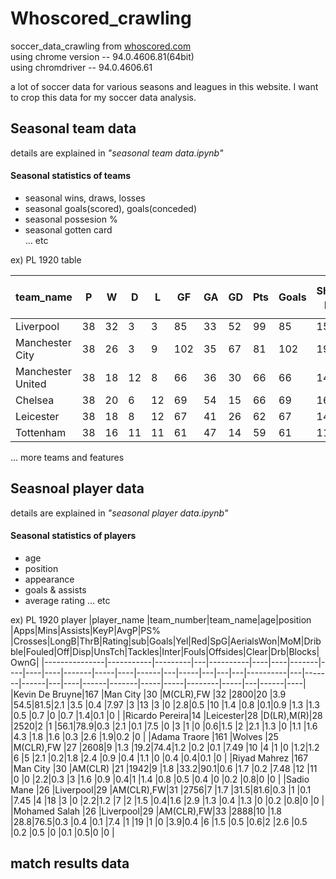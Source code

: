# Whoscored_crawling
soccer_data_crawling from [whoscored.com](http://whoscored.com)  
using chrome version --  94.0.4606.81(64bit)  
using chromdriver -- 94.0.4606.61

a lot of soccer data for various seasons and leagues in this website.
I want to crop this data for my soccer data analysis.

## Seasonal team data
details are explained in *"seasonal team data.ipynb"* 

#### Seasonal statistics of teams
  - seasonal wins, draws, losses
  - seasonal goals(scored), goals(conceded)  
  - seasonal possesion %
  - seasonal gotten card  
... etc

ex) PL 1920 table

|team_name        |P  |W        |D  |L         |GF |GA  |GD |Pts|Goals|Shots pg|Yellow|Red|Poss%|Pass%|A_Won|Rating|Shoted pg|Tackles pg|Intercept pg|Fouls pg|Offsides pg|Shots OT pg|Dribbles pg|Fouled pg|
|-----------------|---|---------|---|----------|---|----|---|---|-----|--------|------|---|-----|-----|-----|------|---------|----------|------------|--------|-----------|-----------|-----------|---------|
|Liverpool        |38 |32       |3  |3         |85 |33  |52 |99 |85   |15.6    |38    |1  |59.6 |84.3 |17.6 |6.94  |9        |14.5      |9.3         |8.7     |1.4        |6.1        |10.2       |7.7      |
|Manchester City  |38 |26       |3  |9         |102|35  |67 |81 |102  |19.6    |60    |4  |62.6 |89.3 |13.6 |7.05  |7.4      |13.5      |9.3         |9.5     |1.8        |7          |12.8       |7.8      |
|Manchester United|38 |18       |12 |8         |66 |36  |30 |66 |66   |14.3    |73    |0  |54.6 |83.6 |15   |6.83  |10.3     |15.3      |9.9         |11.1    |1.5        |5.7        |11.7       |11.2     |
|Chelsea          |38 |20       |6  |12        |69 |54  |15 |66 |69   |16.4    |60    |0  |57.9 |85.2 |18.7 |6.86  |8.5      |16.8      |12.1        |10.2    |1.7        |5.9        |12.1       |10.1     |
|Leicester        |38 |18       |8  |12        |67 |41  |26 |62 |67   |14.2    |41    |3  |55.1 |82.8 |17.8 |6.87  |9.9      |19.5      |11.1        |11      |1.7        |5          |9.9        |11.7     |
|Tottenham        |38 |16       |11 |11        |61 |47  |14 |59 |61   |11.7    |82    |3  |51.5 |81.4 |17.1 |6.78  |14.2     |17.5      |10          |11.1    |1.7        |4.2        |11.8       |11.2     |



... more teams and features 


## Seasnoal player data
details are explained in *"seasonal player data.ipynb"*

#### Seasonal statistics of players
  - age
  - position
  - appearance
  - goals & assists
  - average rating
  ... etc

ex) PL 1920 player 
|player_name    |team_number|team_name|age|position  |Apps|Mins|Assists|KeyP|AvgP|PS% |Crosses|LongB|ThrB|Rating|sub|Goals|Yel|Red|SpG|AerialsWon|MoM|Dribble|Fouled|Off|Disp|UnsTch|Tackles|Inter|Fouls|Offsides|Clear|Drb|Blocks|OwnG|
|---------------|-----------|---------|---|----------|----|----|-------|----|----|----|-------|-----|----|------|---|-----|---|---|---|----------|---|-------|------|---|----|------|-------|-----|-----|--------|-----|---|------|----|
|Kevin De Bruyne|167        |Man City |30 |M(CLR),FW |32  |2800|20     |3.9 |54.5|81.5|2.1    |3.5  |0.4 |7.97  |3  |13   |3  |0  |2.8|0.5       |10 |1.4    |0.8   |0.1|0.9 |1.3   |1.3    |0.5  |0.7  |0       |0.7  |1.4|0.1   |0   |
|Ricardo Pereira|14         |Leicester|28 |D(LR),M(R)|28  |2520|2      |1   |56.1|78.9|0.3    |2.1  |0.1 |7.5   |0  |3    |1  |0  |0.6|1.5       |2  |2.1    |1.3   |0  |1.1 |1.6   |4.3    |1.8  |1.6  |0.3     |2.6  |1.9|0.2   |0   |
|Adama Traore   |161        |Wolves   |25 |M(CLR),FW |27  |2608|9      |1.3 |19.2|74.4|1.2    |0.2  |0.1 |7.49  |10 |4    |1  |0  |1.2|1.2       |6  |5      |2.1   |0.2|1.8 |2.4   |0.9    |0.4  |1.1  |0       |0.4  |0.4|0.1   |0   |
|Riyad Mahrez   |167        |Man City |30 |AM(CLR)   |21  |1942|9      |1.8 |33.2|90.1|0.6    |1.7  |0.2 |7.48  |12 |11   |0  |0  |2.2|0.3       |3  |1.6    |0.9   |0.4|1   |1.4   |0.8    |0.5  |0.4  |0       |0.2  |0.8|0     |0   |
|Sadio Mane     |26         |Liverpool|29 |AM(CLR),FW|31  |2756|7      |1.7 |31.5|81.6|0.3    |1    |0.1 |7.45  |4  |18   |3  |0  |2.2|1.2       |7  |2      |1.5   |0.4|1.6 |2.9   |1.3    |0.4  |1.3  |0       |0.2  |0.8|0     |0   |
|Mohamed Salah  |26         |Liverpool|29 |AM(CLR),FW|33  |2888|10     |1.8 |28.8|76.5|0.3    |0.4  |0.1 |7.4   |1  |19   |1  |0  |3.9|0.4       |6  |1.5    |0.5   |0.6|2   |2.6   |0.5    |0.2  |0.5  |0       |0.1  |0.5|0     |0   |


## match results data 




